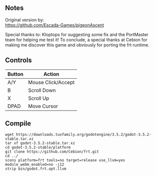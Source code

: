 ## Notes

Original version by:  
https://github.com/Escada-Games/pigeonAscent

Special thanks to: Kloptops for suggesting some fix and 
the PortMaster team for helping me test it! To conclude, 
a special thanks at Cebion for making me discover this game and obviously for porting the frt runtime.

## Controls

| Button | Action               |
| ------ | -------------------- |
| A/Y    | Mouse Click/Accept   |
| B      | Scroll Down          |
| X      | Scroll Up            |
| DPAD   | Move Cursor          |

## Compile

```shell
wget https://downloads.tuxfamily.org/godotengine/3.5.2/godot-3.5.2-stable.tar.xz
tar xf godot-3.5.2-stable.tar.xz
cd godot-3.5.2-stable/platform
git clone https://github.com/Cebion/frt.git
cd ../
scons platform=frt tools=no target=release use_llvm=yes module_webm_enabled=no -j12
strip bin/godot.frt.opt.llvm
```


